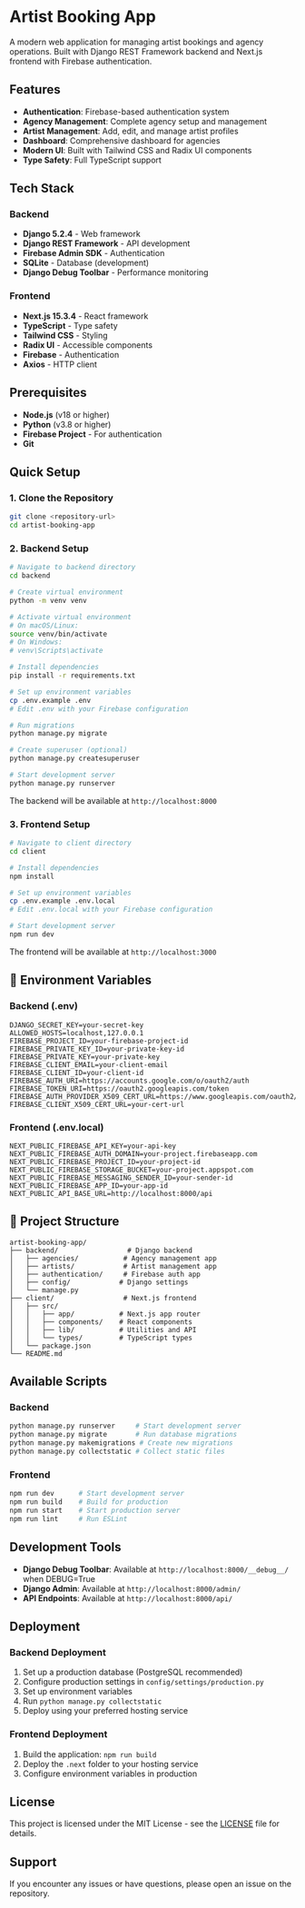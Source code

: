 # Artist Booking App

A modern web application for managing artist bookings and agency operations. Built with Django REST Framework backend and Next.js frontend with Firebase authentication.

## Features

- **Authentication**: Firebase-based authentication system
- **Agency Management**: Complete agency setup and management
- **Artist Management**: Add, edit, and manage artist profiles
- **Dashboard**: Comprehensive dashboard for agencies
- **Modern UI**: Built with Tailwind CSS and Radix UI components
- **Type Safety**: Full TypeScript support

## Tech Stack

### Backend
- **Django 5.2.4** - Web framework
- **Django REST Framework** - API development
- **Firebase Admin SDK** - Authentication
- **SQLite** - Database (development)
- **Django Debug Toolbar** - Performance monitoring

### Frontend
- **Next.js 15.3.4** - React framework
- **TypeScript** - Type safety
- **Tailwind CSS** - Styling
- **Radix UI** - Accessible components
- **Firebase** - Authentication
- **Axios** - HTTP client

## Prerequisites

- **Node.js** (v18 or higher)
- **Python** (v3.8 or higher)
- **Firebase Project** - For authentication
- **Git**

## Quick Setup

### 1. Clone the Repository

```bash
git clone <repository-url>
cd artist-booking-app
```

### 2. Backend Setup

```bash
# Navigate to backend directory
cd backend

# Create virtual environment
python -m venv venv

# Activate virtual environment
# On macOS/Linux:
source venv/bin/activate
# On Windows:
# venv\Scripts\activate

# Install dependencies
pip install -r requirements.txt

# Set up environment variables
cp .env.example .env
# Edit .env with your Firebase configuration

# Run migrations
python manage.py migrate

# Create superuser (optional)
python manage.py createsuperuser

# Start development server
python manage.py runserver
```

The backend will be available at `http://localhost:8000`

### 3. Frontend Setup

```bash
# Navigate to client directory
cd client

# Install dependencies
npm install

# Set up environment variables
cp .env.example .env.local
# Edit .env.local with your Firebase configuration

# Start development server
npm run dev
```

The frontend will be available at `http://localhost:3000`

## 🔧 Environment Variables

### Backend (.env)
```env
DJANGO_SECRET_KEY=your-secret-key
ALLOWED_HOSTS=localhost,127.0.0.1
FIREBASE_PROJECT_ID=your-firebase-project-id
FIREBASE_PRIVATE_KEY_ID=your-private-key-id
FIREBASE_PRIVATE_KEY=your-private-key
FIREBASE_CLIENT_EMAIL=your-client-email
FIREBASE_CLIENT_ID=your-client-id
FIREBASE_AUTH_URI=https://accounts.google.com/o/oauth2/auth
FIREBASE_TOKEN_URI=https://oauth2.googleapis.com/token
FIREBASE_AUTH_PROVIDER_X509_CERT_URL=https://www.googleapis.com/oauth2/v1/certs
FIREBASE_CLIENT_X509_CERT_URL=your-cert-url
```

### Frontend (.env.local)
```env
NEXT_PUBLIC_FIREBASE_API_KEY=your-api-key
NEXT_PUBLIC_FIREBASE_AUTH_DOMAIN=your-project.firebaseapp.com
NEXT_PUBLIC_FIREBASE_PROJECT_ID=your-project-id
NEXT_PUBLIC_FIREBASE_STORAGE_BUCKET=your-project.appspot.com
NEXT_PUBLIC_FIREBASE_MESSAGING_SENDER_ID=your-sender-id
NEXT_PUBLIC_FIREBASE_APP_ID=your-app-id
NEXT_PUBLIC_API_BASE_URL=http://localhost:8000/api
```

## 📁 Project Structure

```
artist-booking-app/
├── backend/                 # Django backend
│   ├── agencies/           # Agency management app
│   ├── artists/            # Artist management app
│   ├── authentication/     # Firebase auth app
│   ├── config/            # Django settings
│   └── manage.py
├── client/                 # Next.js frontend
│   ├── src/
│   │   ├── app/           # Next.js app router
│   │   ├── components/    # React components
│   │   ├── lib/           # Utilities and API
│   │   └── types/         # TypeScript types
│   └── package.json
└── README.md
```

## Available Scripts

### Backend
```bash
python manage.py runserver     # Start development server
python manage.py migrate       # Run database migrations
python manage.py makemigrations # Create new migrations
python manage.py collectstatic # Collect static files
```

### Frontend
```bash
npm run dev      # Start development server
npm run build    # Build for production
npm run start    # Start production server
npm run lint     # Run ESLint
```

## Development Tools

- **Django Debug Toolbar**: Available at `http://localhost:8000/__debug__/` when DEBUG=True
- **Django Admin**: Available at `http://localhost:8000/admin/`
- **API Endpoints**: Available at `http://localhost:8000/api/`

## Deployment

### Backend Deployment
1. Set up a production database (PostgreSQL recommended)
2. Configure production settings in `config/settings/production.py`
3. Set up environment variables
4. Run `python manage.py collectstatic`
5. Deploy using your preferred hosting service

### Frontend Deployment
1. Build the application: `npm run build`
2. Deploy the `.next` folder to your hosting service
3. Configure environment variables in production

<!-- ## Contributing

1. Fork the repository
2. Create a feature branch
3. Make your changes
4. Add tests if applicable
5. Submit a pull request -->

## License

This project is licensed under the MIT License - see the [LICENSE](LICENSE) file for details.

## Support

If you encounter any issues or have questions, please open an issue on the repository. 